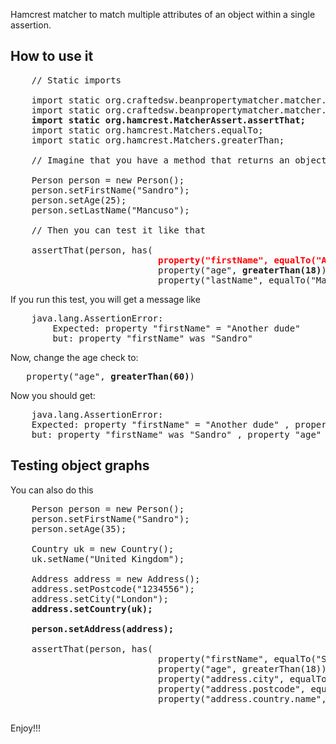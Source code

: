 Hamcrest matcher to match multiple attributes of an object within a single assertion.

How to use it
-------------

<pre>
    // Static imports
    
    import static org.craftedsw.beanpropertymatcher.matcher.BeanMatcher.has;
    import static org.craftedsw.beanpropertymatcher.matcher.BeanPropertyMatcher.property;
    <b>import static org.hamcrest.MatcherAssert.assertThat;</b>
    import static org.hamcrest.Matchers.equalTo;
    import static org.hamcrest.Matchers.greaterThan;

    // Imagine that you have a method that returns an object Person

    Person person = new Person();
    person.setFirstName("Sandro");
    person.setAge(25);
    person.setLastName("Mancuso");
    
    // Then you can test it like that
    
    assertThat(person, has(
                            <b><font color="red">property("firstName", equalTo("Another dude")),  // Mistmatch</font></b>
                            property("age", <b>greaterThan(18)</b>),  <font color="green">// Use any matcher</font> 
                            property("lastName", equalTo("Mancuso"))));
</pre>

If you run this test, you will get a message like

<pre>
    java.lang.AssertionError: 
        Expected: property "firstName" = "Another dude" 
        but: property "firstName" was "Sandro" 
</pre>

Now, change the age check to:
<pre>
   property("age", <b>greaterThan(60)</b>) 
</pre>

Now you should get:

<pre>
    java.lang.AssertionError: 
    Expected: property "firstName" = "Another dude" , property "age" = a value greater than <60> 
    but: property "firstName" was "Sandro" , property "age" <25> was less than <60> 
</pre>

Testing object graphs
---------------------

You can also do this

<pre>
    Person person = new Person();
    person.setFirstName("Sandro");
    person.setAge(35);
		
    Country uk = new Country();
    uk.setName("United Kingdom");
		
    Address address = new Address();
    address.setPostcode("1234556");
    address.setCity("London");
    <b>address.setCountry(uk);</b>
		
    <b>person.setAddress(address);</b>
		
    assertThat(person, has(
                            property("firstName", equalTo("Sandro")),
                            property("age", greaterThan(18)),
                            property("address.city", equalTo("London")),
                            property("address.postcode", equalTo("1234556")),
                            property("address.country.name", equalTo("United Kingdom"))));		

</pre>

Enjoy!!!